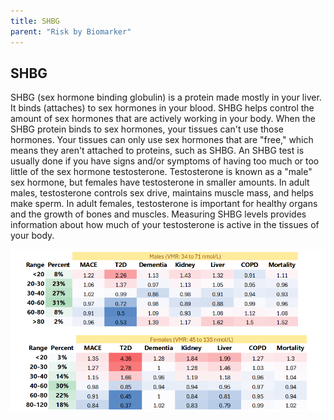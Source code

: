 ```yaml
---
title: SHBG
parent: "Risk by Biomarker"
---
```



## SHBG


SHBG (sex hormone binding globulin) is a protein made mostly in your liver. It binds (attaches) to sex hormones in your blood. SHBG helps control the amount of sex hormones that are actively working in your body. When the SHBG protein binds to sex hormones, your tissues can't use those hormones. Your tissues can only use sex hormones that are "free," which means they aren't attached to proteins, such as SHBG. An SHBG test is usually done if you have signs and/or symptoms of having too much or too little of the sex hormone testosterone. Testosterone is known as a "male" sex hormone, but females have testosterone in smaller amounts. In adult males, testosterone controls sex drive, maintains muscle mass, and helps make sperm. In adult females, testosterone is important for healthy organs and the growth of bones and muscles. Measuring SHBG levels provides information about how much of your testosterone is active in the tissues of your body.


![SHBGrr](/assets/images/rr_shbg.png)




